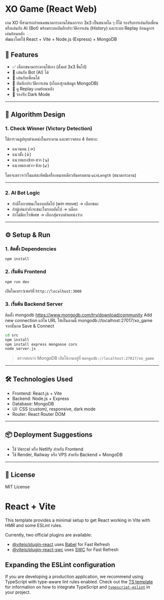 # XO Game (React Web)

เกม XO ที่สามารถกำหนดขนาดกระดานได้นอกจาก 3x3 เป็นขนาดใด ๆ ก็ได้ 
รองรับการเล่นกับเพื่อนหรือเล่นกับ AI (Bot) พร้อมระบบบันทึกประวัติการเล่น (History) และระบบ Replay ย้อนดูการเล่นย้อนหลัง  
พัฒนาโดยใช้ React + Vite + Node.js (Express) + MongoDB

## 🔧 Features

- ✅ เลือกขนาดกระดานได้เอง (ตั้งแต่ 3x3 ขึ้นไป)
- 🤖 เล่นกับ Bot (AI) ได้
- 👥 เล่นกับเพื่อนได้
- 💾 บันทึกประวัติการเล่น (เก็บลงฐานข้อมูล MongoDB)
- 🎥 ดู Replay เกมย้อนหลัง
- 🌙 รองรับ Dark Mode

---

## 🧠 Algorithm Design

### 1. **Check Winner (Victory Detection)**  
ใช้การวนลูปทุกตำแหน่งในกระดาน และตรวจสอบ 4 ทิศทาง:
- แนวนอน (→)
- แนวตั้ง (↓)
- แนวทแยงซ้าย-ขวา (↘)
- แนวทแยงขวา-ซ้าย (↙)

โดยจะตรวจว่าในแต่ละทิศมีเครื่องหมายเดียวกันครบตาม `winLength` (ขนาดกระดาน)

---

### 2. **AI Bot Logic**
- ถ้ามีโอกาสชนะในรอบถัดไป (win move) → เลือกชนะ
- ถ้าผู้เล่นกำลังจะชนะในรอบถัดไป → บล็อก
- ถ้าไม่มีอะไรพิเศษ → เลือกสุ่มจากตำแหน่งว่าง

---

## ⚙️ Setup & Run

### 1. ติดตั้ง Dependencies

```bash
npm install
```

### 2. เริ่มต้น Frontend

```bash
npm run dev
```

เปิดในเบราว์เซอร์ที่ `http://localhost:3000`

### 3. เริ่มต้น Backend Server

ติดตั้ง mongodb https://www.mongodb.com/try/download/community
Add new connection
แก้ไข URL ให้เป็นตามนี้ mongodb://localhost:27017/xo_game
จากนั้นกด Save & Connect

```bash
cd src
npm install
npm install express mongoose cors
node server.js
```

> ตรวจสอบว่า MongoDB เปิดใช้งานอยู่ที่ `mongodb://localhost:27017/xo_game`

---

## 🛠 Technologies Used

- Frontend: React.js + Vite
- Backend: Node.js + Express
- Database: MongoDB
- UI: CSS (custom), responsive, dark mode
- Router: React Router DOM

---

## 📦 Deployment Suggestions

- ใช้ Vercel หรือ Netlify สำหรับ Frontend
- ใช้ Render, Railway หรือ VPS สำหรับ Backend + MongoDB

---

## 📄 License

MIT License

# React + Vite

This template provides a minimal setup to get React working in Vite with HMR and some ESLint rules.

Currently, two official plugins are available:

- [@vitejs/plugin-react](https://github.com/vitejs/vite-plugin-react/blob/main/packages/plugin-react) uses [Babel](https://babeljs.io/) for Fast Refresh
- [@vitejs/plugin-react-swc](https://github.com/vitejs/vite-plugin-react/blob/main/packages/plugin-react-swc) uses [SWC](https://swc.rs/) for Fast Refresh

## Expanding the ESLint configuration

If you are developing a production application, we recommend using TypeScript with type-aware lint rules enabled. Check out the [TS template](https://github.com/vitejs/vite/tree/main/packages/create-vite/template-react-ts) for information on how to integrate TypeScript and [`typescript-eslint`](https://typescript-eslint.io) in your project.
